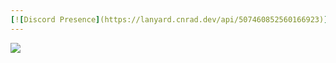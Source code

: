 ```yaml
---
[![Discord Presence](https://lanyard.cnrad.dev/api/507460852560166923)](https://discord.com/users/507460852560166923)
---
```

![](https://github-readme-stats.vercel.app/api/top-langs/?username=Verticous&theme=dark&hide_border=true&include_all_commits=true&count_private=false&layout=compact)
